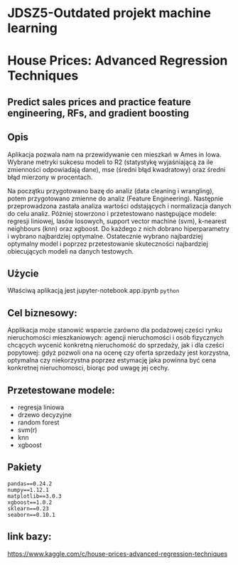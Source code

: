 
# JDSZ5-Outdated projekt machine learning
# House Prices: Advanced Regression Techniques
## Predict sales prices and practice feature engineering, RFs, and gradient boosting

## Opis
Aplikacja pozwala nam na przewidywanie cen mieszkań w Ames in Iowa. Wybrane metryki sukcesu modeli to  R2 (statystykę wyjaśniającą za ile zmienności odpowiadają dane), mse (średni błąd kwadratowy) oraz średni błąd mierzony w procentach.

Na początku przygotowano bazę do analiz (data cleaning i wrangling), potem przygotowano zmienne do analiz (Feature Engineering).
Następnie przeprowadzona zastała analiza wartości odstających i normalizacja danych do celu analiz. Póżniej stowrzono i przetestowano następujące modele: regresji liniowej, lasów losowych, support vector machine (svm), k-nearest neighbours (knn) oraz xgboost. Do każdego z nich dobrano hiperparametry i wybrano najbardziej optymalne. Ostatecznie wybrano najbardziej optymalny model i poprzez przetestowanie skuteczności najbardziej obiecujących modeli na danych testowych.

## Użycie 

Właściwą aplikacją jest jupyter-notebook app.ipynb
```python```

## Cel biznesowy:

Applikacja może stanowić wsparcie zarówno dla podażowej cześci rynku nieruchomości mieszkaniowych: agencji nieruchomości i osób fizycznych chcących wycenić konkretną nieruchomość do sprzedaży, jak i dla cześci popytowej: gdyż pozwoli ona na ocenę czy oferta sprzedaży jest korzystna, optymalna czy niekorzystna poprzez estymację jaka powinna być cena konkretnej nieruchomosci, biorąc pod uwagę jej cechy.

## Przetestowane modele:

- regresja liniowa 
- drzewo decyzyjne
- random forest
- svm(r)
- knn
- xgboost

## Pakiety
```
pandas==0.24.2
numpy==1.12.1
matplotlib==3.0.3
xgboost==1.0.2
sklearn==0.23
seaborn==0.10.1

```

## link bazy:
https://www.kaggle.com/c/house-prices-advanced-regression-techniques